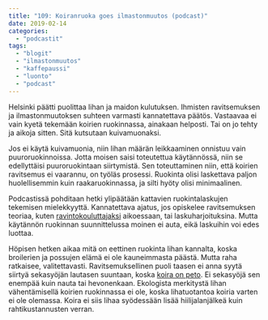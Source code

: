 ```yaml
---
title: "109: Koiranruoka goes ilmastonmuutos (podcast)"
date: 2019-02-14
categories: 
  - "podcastit"
tags: 
  - "blogit"
  - "ilmastonmuutos"
  - "kaffepaussi"
  - "luonto"
  - "podcast"
---
```


Helsinki päätti puolittaa lihan ja maidon kulutuksen. Ihmisten ravitsemuksen ja ilmastonmuutoksen suhteen varmasti kannatettava päätös. Vastaavaa ei vain kyetä tekemään koirien ruokinnassa, ainakaan helposti. Tai on jo tehty ja aikoja sitten. Sitä kutsutaan kuivamuonaksi.

<!--more-->

Jos ei käytä kuivamuonia, niin lihan määrän leikkaaminen onnistuu vain puuroruokinnoissa. Jotta moisen saisi toteutettua käytännössä, niin se edellyttäisi puuroruokintaan siirtymistä. Sen toteuttaminen niin, että koirien ravitsemus ei vaarannu, on työläs prosessi. Ruokinta olisi laskettava paljon huolellisemmin kuin raakaruokinnassa, ja silti hyöty olisi minimaalinen.

Podcastissä pohditaan hetki ylipäätään kattavien ruokintalaskujen tekemisen mielekkyyttä. Kannatettava ajatus, jos opiskelee ravitsemuksen teoriaa, kuten [ravintokouluttajaksi](https://www.katiska.eu/koulutukset-2/ravintokouluttaja/) aikoessaan, tai laskuharjoituksina. Mutta käytännön ruokinnan suunnittelussa moinen ei auta, eikä laskuihin voi edes luottaa.

Höpisen hetken aikaa mitä on eettinen ruokinta lihan kannalta, koska broilerien ja possujen elämä ei ole kauneimmasta päästä. Mutta raha ratkaisee, valitettavasti. Ravitsemuksellinen puoli taasen ei anna syytä siirtyä sekasyöjän lautasen suuntaan, koska [koira on peto](https://www.katiska.eu/tieto/koira-syominen-yleinen/koira-on-lihansyoja/). Ei sekasyöjä sen enempää kuin nauta tai hevonenkaan. Ekologista merkitystä lihan vähentämisellä koirien ruokinnassa ei ole, koska lihatuotantoa koiria varten ei ole olemassa. Koira ei siis lihaa syödessään lisää hiilijalanjälkeä kuin rahtikustannusten verran.
